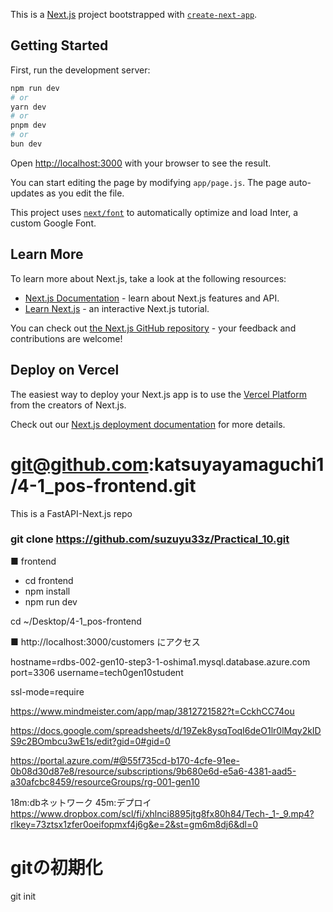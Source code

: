 This is a [Next.js](https://nextjs.org/) project bootstrapped with [`create-next-app`](https://github.com/vercel/next.js/tree/canary/packages/create-next-app).

## Getting Started

First, run the development server:

```bash
npm run dev
# or
yarn dev
# or
pnpm dev
# or
bun dev
```

Open [http://localhost:3000](http://localhost:3000) with your browser to see the result.

You can start editing the page by modifying `app/page.js`. The page auto-updates as you edit the file.

This project uses [`next/font`](https://nextjs.org/docs/basic-features/font-optimization) to automatically optimize and load Inter, a custom Google Font.

## Learn More

To learn more about Next.js, take a look at the following resources:

- [Next.js Documentation](https://nextjs.org/docs) - learn about Next.js features and API.
- [Learn Next.js](https://nextjs.org/learn) - an interactive Next.js tutorial.

You can check out [the Next.js GitHub repository](https://github.com/vercel/next.js/) - your feedback and contributions are welcome!

## Deploy on Vercel

The easiest way to deploy your Next.js app is to use the [Vercel Platform](https://vercel.com/new?utm_medium=default-template&filter=next.js&utm_source=create-next-app&utm_campaign=create-next-app-readme) from the creators of Next.js.

Check out our [Next.js deployment documentation](https://nextjs.org/docs/deployment) for more details.


# git@github.com:katsuyayamaguchi1/4-1_pos-frontend.git


This is a FastAPI-Next.js repo

### git clone https://github.com/suzuyu33z/Practical_10.git



■ frontend

- cd frontend
- npm install
- npm run dev

cd ~/Desktop/4-1_pos-frontend



■ http://localhost:3000/customers にアクセス


hostname=rdbs-002-gen10-step3-1-oshima1.mysql.database.azure.com
port=3306
username=tech0gen10student

ssl-mode=require


https://www.mindmeister.com/app/map/3812721582?t=CckhCC74ou

https://docs.google.com/spreadsheets/d/19Zek8ysqToqI6deO1lr0lMqy2kIDS9c2BOmbcu3wE1s/edit?gid=0#gid=0

https://portal.azure.com/#@55f735cd-b170-4cfe-91ee-0b08d30d87e8/resource/subscriptions/9b680e6d-e5a6-4381-aad5-a30afcbc8459/resourceGroups/rg-001-gen10

18m:dbネットワーク
45m:デプロイ
https://www.dropbox.com/scl/fi/xhlnci8895jtg8fx80h84/Tech-_1-_9.mp4?rlkey=73ztsx1zfer0oeifopmxf4j6g&e=2&st=gm6m8dj6&dl=0


# gitの初期化
git init
